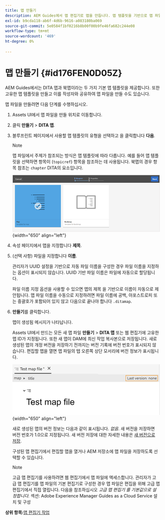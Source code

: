 ```yaml
---
title: 맵 만들기
description: AEM Guides에서 맵 편집기로 맵을 만듭니다. 맵 템플릿을 기반으로 맵 파일을 만드는 단계를 확인하십시오.
exl-id: b9cda118-ab6f-4d6b-9616-a083180ba069
source-git-commit: 5e0584f1bf0216b8b00f00b9fe46fa682c244e08
workflow-type: tm+mt
source-wordcount: '469'
ht-degree: 0%

---
```


# 맵 만들기 {#id176FEN0D05Z}

AEM Guides에서는 DITA 맵과 북맵이라는 두 가지 기본 맵 템플릿을 제공합니다. 또한 고유한 맵 템플릿을 만들고 이를 작성자와 공유하여 맵 파일을 만들 수도 있습니다.

맵 파일을 만들려면 다음 단계를 수행하십시오.

1. Assets UI에서 맵 파일을 만들 위치로 이동합니다.

1. 클릭 **만들기** \> **DITA 맵**.

1. 블루프린트 페이지에서 사용할 맵 템플릿의 유형을 선택하고 을 클릭합니다 **다음**.

   >[!NOTE]
   >
   > 맵 파일에서 주제가 참조되는 방식은 맵 템플릿에 따라 다릅니다. 예를 들어 맵 템플릿을 선택하면 항목이 \(`topicref`\) 항목을 참조하는 데 사용됩니다. 북맵의 경우 항목 참조는 `chapter` DITA의 요소입니다.

   ![](images/map-template.png){width="650" align="left"}

1. 속성 페이지에서 맵을 지정합니다 **제목**.

1. \(선택 사항\) 파일을 지정합니다 **이름**.

   관리자가 UUID 설정을 기반으로 자동 파일 이름을 구성한 경우 파일 이름을 지정하는 옵션이 표시되지 않습니다. UUID 기반 파일 이름은 파일에 자동으로 할당됩니다.

   파일 이름 지정 옵션을 사용할 수 있으면 맵의 제목 을 기반으로 이름이 자동으로 제안됩니다. 맵 파일 이름을 수동으로 지정하려면 파일 이름에 공백, 아포스트로피 또는 중괄호가 포함되어 있지 않고 다음으로 끝나야 합니다 `.ditamap`.

1. **만들기**&#x200B;를 클릭합니다.

   맵이 생성됨 메시지가 나타납니다.

   Assets UI에서 만드는 모든 새 맵 파일 **만들기** \> **DITA 맵** 또는 웹 편집기에 고유한 맵 ID가 지정됩니다. 또한 새 맵이 DAM에 최신 작업 복사본으로 저장됩니다. 새로 생성된 맵의 개정 버전을 저장하기 전까지는 버전 기록에 버전 번호가 표시되지 않습니다. 편집할 맵을 열면 맵 파일의 탭 오른쪽 상단 모서리에 버전 정보가 표시됩니다.

   ![](images/first-version-map-none.png){width="650" align="left"}

   새로 생성된 맵의 버전 정보는 다음과 같이 표시됩니다. *없음*. 새 버전을 저장하면 버전 번호가 1.0으로 지정됩니다. 새 버전 저장에 대한 자세한 내용은 [새 버전으로 저장](web-editor-features.md#save-as-new-version-id209ME400GXA).

   구성된 맵 편집기에서 편집할 맵을 열거나 AEM 저장소에 맵 파일을 저장하도록 선택할 수 있습니다.

   >[!NOTE]
   >
   > 고급 맵 편집기를 사용하려면 웹 편집기에서 맵 파일에 액세스합니다. 관리자가 고급 맵 편집기를 맵 파일의 기본 편집기로 구성한 경우 맵 파일은 편집을 위해 고급 맵 편집기에서 직접 열립니다. 다음을 참조하십시오 *고급 맵 편집기 를 기본값으로 설정합니다.* 섹션: Adobe Experience Manager Guides as a Cloud Service 설치 및 구성


**상위 항목:**[&#x200B;맵 편집기 작업](map-editor.md)
